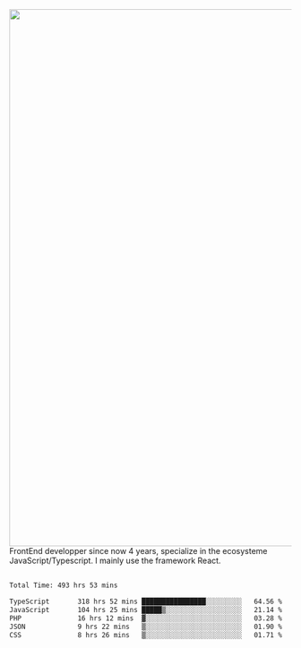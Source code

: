 <img style='width: 100vw' src='./hcampos_gradient.png'>
FrontEnd developper since now 4 years, specialize in the ecosysteme JavaScript/Typescript. I mainly use the framework React.

##

<!--START_SECTION:waka-->

```txt
Total Time: 493 hrs 53 mins

TypeScript       318 hrs 52 mins ████████████████░░░░░░░░░   64.56 %
JavaScript       104 hrs 25 mins █████▒░░░░░░░░░░░░░░░░░░░   21.14 %
PHP              16 hrs 12 mins  ▓░░░░░░░░░░░░░░░░░░░░░░░░   03.28 %
JSON             9 hrs 22 mins   ▒░░░░░░░░░░░░░░░░░░░░░░░░   01.90 %
CSS              8 hrs 26 mins   ▒░░░░░░░░░░░░░░░░░░░░░░░░   01.71 %
```

<!--END_SECTION:waka-->
